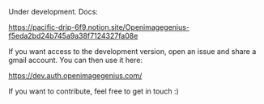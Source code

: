 Under development. Docs:

https://pacific-drip-6f9.notion.site/Openimagegenius-f5eda2bd24b745a9a38f7124327fa08e

If you want access to the development version, open an issue and share a gmail account.
You can then use it here:

https://dev.auth.openimagegenius.com/

If you want to contribute, feel free to get in touch :)